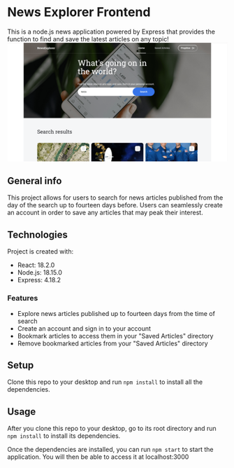 # News Explorer Frontend

This is a node.js news application powered by Express that provides the function to find and save the latest articles on any topic!
![ScreenshotOfSearchResultsHome](/src/images/neHomePage.png)

## General info

This project allows for users to search for news articles published from the day of the search up to fourteen days before. Users can seamlessly create an account in order to save any articles that may peak their interest.

## Technologies

Project is created with:

- React: 18.2.0
- Node.js: 18.15.0
- Express: 4.18.2

### Features

- Explore news articles published up to fourteen days from the time of search
- Create an account and sign in to your account
- Bookmark articles to access them in your "Saved Articles" directory
- Remove bookmarked articles from your "Saved Articles" directory

## Setup

Clone this repo to your desktop and run `npm install` to install all the dependencies.

## Usage

After you clone this repo to your desktop, go to its root directory and run `npm install` to install its dependencies.

Once the dependencies are installed, you can run `npm start` to start the application. You will then be able to access it at localhost:3000
